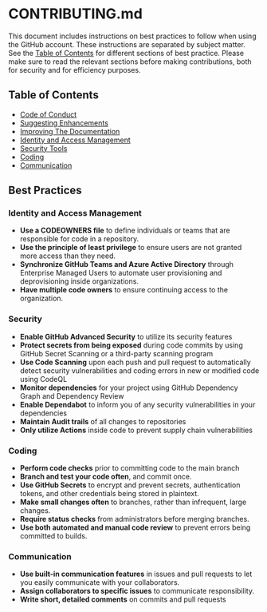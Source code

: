 # <Company Name> CONTRIBUTING.md

This document includes instructions on best practices to follow when using the <Company Name> GitHub account. These instructions are separated by subject matter. See the [Table of Contents](#table-of-contents) for different sections of best practice. Please make sure to read the relevant sections before making contributions, both for security and for efficiency purposes. 


## Table of Contents

- [Code of Conduct](#code-of-conduct)
- [Suggesting Enhancements](#suggesting-enhancements)
- [Improving The Documentation](#improving-the-documentation)
- [Identity and Access Management](#identity-and-access-management)
- [Security Tools](#security)
- [Coding](#coding)
- [Communication](#communication)



## Best Practices

### Identity and Access Management
  - **Use a CODEOWNERS file** to define individuals or teams that are responsible for code in a repository.
  - **Use the principle of least privilege** to ensure users are not granted more access than they need.
  - **Synchronize GitHub Teams and Azure Active Directory** through Enterprise Managed Users to automate user provisioning and deprovisioning inside organizations.
  - **Have multiple code owners** to ensure continuing access to the organization.

### Security
  - **Enable GitHub Advanced Security** to utilize its security features
  - **Protect secrets from being exposed** during code commits by using GitHub Secret Scanning or a third-party scanning program
  - **Use Code Scanning** upon each push and pull request to automatically detect security vulnerabilities and coding errors in new or modified code using CodeQL
  - **Monitor dependencies** for your project using GitHub Dependency Graph and Dependency Review
  - **Enable Dependabot** to inform you of any security vulnerabilities in your dependencies
  - **Maintain Audit trails** of all changes to repositories
  - **Only utilize <Company Name> Actions** inside code to prevent supply chain vulnerabilities
  
### Coding
  - **Perform code checks** prior to committing code to the main branch
  - **Branch and test your code often**, and commit once.
  - **Use GitHub Secrets** to encrypt and prevent secrets, authentication tokens, and other credentials being stored in plaintext.
  - **Make small changes often** to branches, rather than infrequent, large changes.
  - **Require status checks** from administrators before merging branches.
  - **Use both automated and manual code review** to prevent errors being committed to builds.
  
### Communication
  - **Use built-in communication features** in issues and pull requests to let you easily communicate with your collaborators. 
  - **Assign collaborators to specific issues** to communicate responsibility.
  - **Write short, detailed comments** on commits and pull requests
 
